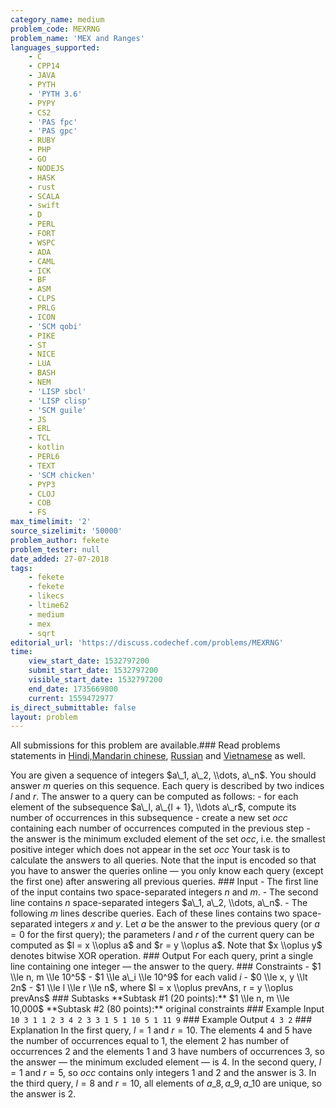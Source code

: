 ```yaml
---
category_name: medium
problem_code: MEXRNG
problem_name: 'MEX and Ranges'
languages_supported:
    - C
    - CPP14
    - JAVA
    - PYTH
    - 'PYTH 3.6'
    - PYPY
    - CS2
    - 'PAS fpc'
    - 'PAS gpc'
    - RUBY
    - PHP
    - GO
    - NODEJS
    - HASK
    - rust
    - SCALA
    - swift
    - D
    - PERL
    - FORT
    - WSPC
    - ADA
    - CAML
    - ICK
    - BF
    - ASM
    - CLPS
    - PRLG
    - ICON
    - 'SCM qobi'
    - PIKE
    - ST
    - NICE
    - LUA
    - BASH
    - NEM
    - 'LISP sbcl'
    - 'LISP clisp'
    - 'SCM guile'
    - JS
    - ERL
    - TCL
    - kotlin
    - PERL6
    - TEXT
    - 'SCM chicken'
    - PYP3
    - CLOJ
    - COB
    - FS
max_timelimit: '2'
source_sizelimit: '50000'
problem_author: fekete
problem_tester: null
date_added: 27-07-2018
tags:
    - fekete
    - fekete
    - likecs
    - ltime62
    - medium
    - mex
    - sqrt
editorial_url: 'https://discuss.codechef.com/problems/MEXRNG'
time:
    view_start_date: 1532797200
    submit_start_date: 1532797200
    visible_start_date: 1532797200
    end_date: 1735669800
    current: 1559472977
is_direct_submittable: false
layout: problem
---
```

All submissions for this problem are available.### Read problems statements in [Hindi,](http://www.codechef.com/download/translated/LTIME62/hindi/MEXRNG.pdf)[Mandarin chinese](http://www.codechef.com/download/translated/LTIME62/mandarin/MEXRNG.pdf), [Russian](http://www.codechef.com/download/translated/LTIME62/russian/MEXRNG.pdf) and [Vietnamese](http://www.codechef.com/download/translated/LTIME62/vietnamese/MEXRNG.pdf) as well.

You are given a sequence of integers $a\_1, a\_2, \\dots, a\_n$. You should answer $m$ queries on this sequence. Each query is described by two indices $l$ and $r$. The answer to a query can be computed as follows: - for each element of the subsequence $a\_l, a\_{l + 1}, \\dots a\_r$, compute its number of occurrences in this subsequence - create a new set $occ$ containing each number of occurrences computed in the previous step - the answer is the minimum excluded element of the set $occ$, i.e. the smallest positive integer which does not appear in the set $occ$ Your task is to calculate the answers to all queries. Note that the input is encoded so that you have to answer the queries online — you only know each query (except the first one) after answering all previous queries. ### Input - The first line of the input contains two space-separated integers $n$ and $m$. - The second line contains $n$ space-separated integers $a\_1, a\_2, \\dots, a\_n$. - The following $m$ lines describe queries. Each of these lines contains two space-separated integers $x$ and $y$. Let $a$ be the answer to the previous query (or $a=0$ for the first query); the parameters $l$ and $r$ of the current query can be computed as $l = x \\oplus a$ and $r = y \\oplus a$. Note that $x \\oplus y$ denotes bitwise XOR operation. ### Output For each query, print a single line containing one integer — the answer to the query. ### Constraints - $1 \\le n, m \\le 10^5$ - $1 \\le a\_i \\le 10^9$ for each valid $i$ - $0 \\le x, y \\lt 2n$ - $1 \\le l \\le r \\le n$, where $l = x \\oplus prevAns, r = y \\oplus prevAns$ ### Subtasks \*\*Subtask #1 (20 points):\*\* $1 \\le n, m \\le 10,000$ \*\*Subtask #2 (80 points):\*\* original constraints ### Example Input ``` 10 3 1 1 2 3 4 2 3 3 1 5 1 10 5 1 11 9 ``` ### Example Output ``` 4 3 2 ``` ### Explanation In the first query, $l=1$ and $r=10$. The elements $4$ and $5$ have the number of occurrences equal to $1$, the element $2$ has number of occurrences $2$ and the elements $1$ and $3$ have numbers of occurrences $3$, so the answer — the minimum excluded element — is $4$. In the second query, $l=1$ and $r=5$, so $occ$ contains only integers $1$ and $2$ and the answer is $3$. In the third query, $l=8$ and $r=10$, all elements of $a\_8, a\_9, a\_{10}$ are unique, so the answer is $2$.
